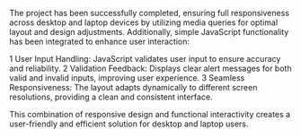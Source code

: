 The project has been successfully completed, ensuring full responsiveness across desktop and laptop devices by utilizing media queries for optimal layout and design adjustments. 
Additionally, simple JavaScript functionality has been integrated to enhance user interaction:

1 User Input Handling: JavaScript validates user input to ensure accuracy and reliability.
2 Validation Feedback: Displays clear alert messages for both valid and invalid inputs, improving user experience.
3 Seamless Responsiveness: The layout adapts dynamically to different screen resolutions, providing a clean and consistent interface.

This combination of responsive design and functional interactivity creates a user-friendly and efficient solution for desktop and laptop users.
